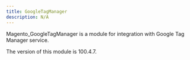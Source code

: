 ```yaml
---
title: GoogleTagManager
description: N/A
---
```


Magento_GoogleTagManager is a module for integration with Google Tag Manager service.

<InlineAlert slots="text" />
The version of this module is 100.4.7.
